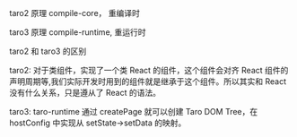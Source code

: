 taro2 原理
compile-core， 重编译时

taro3 原理
compile-runtime, 重运行时

taro2 和 taro3 的区别

taro2: 对于类组件，实现了一个类 React 的组件，这个组件会对齐 React 组件的声明周期等,我们实际开发时用到的组件就是继承于这个组件。所以其实和 React 没有什么关系，只是遵从了 React 的语法。

taro3: taro-runtime 通过 createPage 就可以创建 Taro DOM Tree，在 hostConfig 中实现从 setState->setData 的映射。
